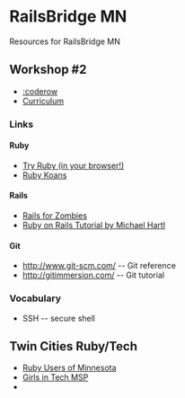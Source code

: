 RailsBridge MN
================================================================================

Resources for RailsBridge MN

Workshop #2
--------------------------------------------------------------------------------

- [:coderow](http://www.coderow.com/)
- [Curriculum](http://curriculum.railsbridge.org)


### Links

#### Ruby

- [Try Ruby (in your browser!)](http://www.tryruby.org/)
- [Ruby Koans](http://rubykoans.com/)

#### Rails

- [Rails for Zombies](http://railsforzombies.com/)
- [Ruby on Rails Tutorial by Michael Hartl](http://ruby.railstutorial.org/)

#### Git

- http://www.git-scm.com/ -- Git reference
- http://gitimmersion.com/ -- Git tutorial



### Vocabulary

- SSH -- secure shell

Twin Cities Ruby/Tech
--------------------------------------------------------------------------------

- [Ruby Users of Minnesota](http://ruby.mn/)
- [Girls in Tech MSP](http://gitmsp.org/)
- 
